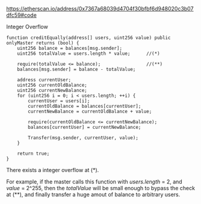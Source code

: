 https://etherscan.io/address/0x7367a68039d4704f30bfbf6d948020c3b07dfc59#code

Integer Overflow

    
    function creditEqually(address[] users, uint256 value) public onlyMaster returns (bool) {
        uint256 balance = balances[msg.sender];
        uint256 totalValue = users.length * value;      //(*)

        require(totalValue <= balance);                 //(**)
        balances[msg.sender] = balance - totalValue;

        address currentUser;
        uint256 currentOldBalance;
        uint256 currentNewBalance;
        for (uint256 i = 0; i < users.length; ++i) {
            currentUser = users[i];
            currentOldBalance = balances[currentUser];
            currentNewBalance = currentOldBalance + value;

            require(currentOldBalance <= currentNewBalance);
            balances[currentUser] = currentNewBalance;

            Transfer(msg.sender, currentUser, value);
        }

        return true;
    }

There exists a integer overflow at (\*). 

For example, if the master calls this function with *users.length* = 2, and *value* = 2^255, then the *totalValue* will be small enough to bypass the check at (\*\*), and finally transfer a huge amout of balance to arbitrary users.
